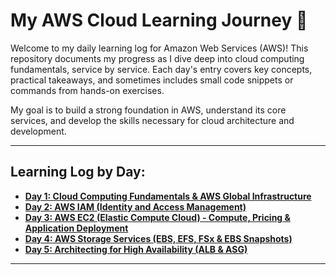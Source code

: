 # My AWS Cloud Learning Journey 🚀

Welcome to my daily learning log for Amazon Web Services (AWS)! This repository documents my progress as I dive deep into cloud computing fundamentals, service by service. Each day's entry covers key concepts, practical takeaways, and sometimes includes small code snippets or commands from hands-on exercises.

My goal is to build a strong foundation in AWS, understand its core services, and develop the skills necessary for cloud architecture and development.

---

## **Learning Log by Day:**

* **[Day 1: Cloud Computing Fundamentals & AWS Global Infrastructure](#day-1-cloud-computing-fundamentals--aws-global-infrastructure)**
* **[Day 2: AWS IAM (Identity and Access Management)](#day-2-aws-iam-identity-and-access-management)**
* **[Day 3: AWS EC2 (Elastic Compute Cloud) - Compute, Pricing & Application Deployment](#day-3-aws-ec2-elastic-compute-cloud---compute-pricing--application-deployment)**
* **[Day 4: AWS Storage Services (EBS, EFS, FSx & EBS Snapshots)](#day-4-aws-storage-services-ebs-efs-fsx--ebs-snapshots)**
* **[Day 5: Architecting for High Availability (ALB & ASG)](#day-5-architecting-for-high-availability-alb--asg)**
---
